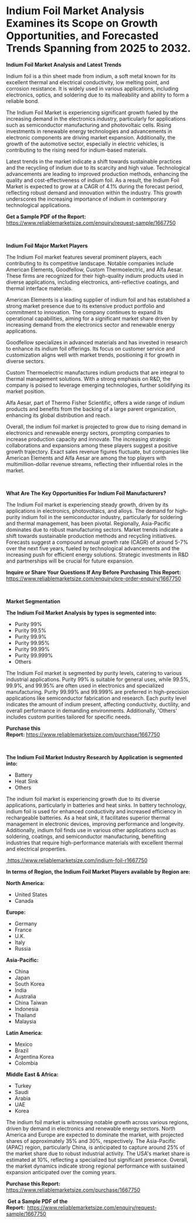 <p><h1>Indium Foil Market Analysis Examines its Scope on Growth Opportunities, and Forecasted Trends Spanning from 2025 to 2032.</h1></p><p><strong>Indium Foil Market Analysis and Latest Trends</strong></p>
<p><p>Indium foil is a thin sheet made from indium, a soft metal known for its excellent thermal and electrical conductivity, low melting point, and corrosion resistance. It is widely used in various applications, including electronics, optics, and soldering due to its malleability and ability to form a reliable bond.</p><p>The Indium Foil Market is experiencing significant growth fueled by the increasing demand in the electronics industry, particularly for applications such as semiconductor manufacturing and photovoltaic cells. Rising investments in renewable energy technologies and advancements in electronic components are driving market expansion. Additionally, the growth of the automotive sector, especially in electric vehicles, is contributing to the rising need for indium-based materials.</p><p>Latest trends in the market indicate a shift towards sustainable practices and the recycling of indium due to its scarcity and high value. Technological advancements are leading to improved production methods, enhancing the quality and cost-effectiveness of indium foil. As a result, the Indium Foil Market is expected to grow at a CAGR of 4.1% during the forecast period, reflecting robust demand and innovation within the industry. This growth underscores the increasing importance of indium in contemporary technological applications.</p></p>
<p><strong>Get a Sample PDF of the Report:&nbsp;</strong> <a href="https://www.reliablemarketsize.com/enquiry/request-sample/1667750?utm_campaign=3223&utm_medium=2&utm_source=Github&utm_content=ia&utm_term=18042025&utm_id=indium-foil">https://www.reliablemarketsize.com/enquiry/request-sample/1667750</a></p>
<p>&nbsp;</p>
<p><strong>Indium Foil Major Market Players</strong></p>
<p><p>The Indium Foil market features several prominent players, each contributing to its competitive landscape. Notable companies include American Elements, Goodfellow, Custom Thermoelectric, and Alfa Aesar. These firms are recognized for their high-quality indium products used in diverse applications, including electronics, anti-reflective coatings, and thermal interface materials.</p><p>American Elements is a leading supplier of indium foil and has established a strong market presence due to its extensive product portfolio and commitment to innovation. The company continues to expand its operational capabilities, aiming for a significant market share driven by increasing demand from the electronics sector and renewable energy applications.</p><p>Goodfellow specializes in advanced materials and has invested in research to enhance its indium foil offerings. Its focus on customer service and customization aligns well with market trends, positioning it for growth in diverse sectors.</p><p>Custom Thermoelectric manufactures indium products that are integral to thermal management solutions. With a strong emphasis on R&D, the company is poised to leverage emerging technologies, further solidifying its market position.</p><p>Alfa Aesar, part of Thermo Fisher Scientific, offers a wide range of indium products and benefits from the backing of a large parent organization, enhancing its global distribution and reach. </p><p>Overall, the indium foil market is projected to grow due to rising demand in electronics and renewable energy sectors, prompting companies to increase production capacity and innovate. The increasing strategic collaborations and expansions among these players suggest a positive growth trajectory. Exact sales revenue figures fluctuate, but companies like American Elements and Alfa Aesar are among the top players with multimillion-dollar revenue streams, reflecting their influential roles in the market.</p></p>
<p>&nbsp;</p>
<p><strong>What Are The Key Opportunities For Indium Foil Manufacturers?</strong></p>
<p><p>The Indium Foil market is experiencing steady growth, driven by its applications in electronics, photovoltaics, and alloys. The demand for high-purity indium foil in the semiconductor industry, particularly for soldering and thermal management, has been pivotal. Regionally, Asia-Pacific dominates due to robust manufacturing sectors. Market trends indicate a shift towards sustainable production methods and recycling initiatives. Forecasts suggest a compound annual growth rate (CAGR) of around 5-7% over the next five years, fueled by technological advancements and the increasing push for efficient energy solutions. Strategic investments in R&D and partnerships will be crucial for future expansion.</p></p>
<p><strong>Inquire or Share Your Questions If Any Before Purchasing This Report:</strong> <a href="https://www.reliablemarketsize.com/enquiry/pre-order-enquiry/1667750?utm_campaign=3223&utm_medium=2&utm_source=Github&utm_content=ia&utm_term=18042025&utm_id=indium-foil">https://www.reliablemarketsize.com/enquiry/pre-order-enquiry/1667750</a></p>
<p>&nbsp;</p>
<p><strong>Market Segmentation</strong></p>
<p><strong>The Indium Foil Market Analysis by types is segmented into:</strong></p>
<p><ul><li>Purity 99%</li><li>Purity 99.5%</li><li>Purity 99.9%</li><li>Purity 99.95%</li><li>Purity 99.99%</li><li>Purity 99.999%</li><li>Others</li></ul></p>
<p><p>The Indium Foil market is segmented by purity levels, catering to various industrial applications. Purity 99% is suitable for general uses, while 99.5%, 99.9%, and 99.95% are often used in electronics and specialized manufacturing. Purity 99.99% and 99.999% are preferred in high-precision applications like semiconductor fabrication and research. Each purity level indicates the amount of indium present, affecting conductivity, ductility, and overall performance in demanding environments. Additionally, 'Others' includes custom purities tailored for specific needs.</p></p>
<p><strong>Purchase this Report:&nbsp;</strong><a href="https://www.reliablemarketsize.com/purchase/1667750?utm_campaign=3223&utm_medium=2&utm_source=Github&utm_content=ia&utm_term=18042025&utm_id=indium-foil">https://www.reliablemarketsize.com/purchase/1667750</a></p>
<p>&nbsp;</p>
<p><strong>The Indium Foil Market Industry Research by Application is segmented into:</strong></p>
<p><ul><li>Battery</li><li>Heat Sink</li><li>Others</li></ul></p>
<p><p>The indium foil market is experiencing growth due to its diverse applications, particularly in batteries and heat sinks. In battery technology, indium foil is used for enhanced conductivity and increased efficiency in rechargeable batteries. As a heat sink, it facilitates superior thermal management in electronic devices, improving performance and longevity. Additionally, indium foil finds use in various other applications such as soldering, coatings, and semiconductor manufacturing, benefiting industries that require high-performance materials with excellent thermal and electrical properties.</p></p>
<p><a href="https://www.reliablemarketsize.com/indium-foil-r1667750?utm_campaign=3223&utm_medium=2&utm_source=Github&utm_content=ia&utm_term=18042025&utm_id=indium-foil">&nbsp;https://www.reliablemarketsize.com/indium-foil-r1667750</a></p>
<p><strong>In terms of Region, the Indium Foil Market Players available by Region are:</strong></p>
<p>
    <p> <strong> North America: </strong>
        <ul>
            <li>United States</li>
            <li>Canada</li>
        </ul>
        </p> 
    <p> <strong> Europe: </strong>
        <ul>
            <li>Germany</li>
            <li>France</li>
            <li>U.K.</li>
            <li>Italy</li>
            <li>Russia</li>
        </ul>
        </p> 
    <p> <strong> Asia-Pacific: </strong>
        <ul>
            <li>China</li>
            <li>Japan</li>
            <li>South Korea</li>
            <li>India</li>
            <li>Australia</li>
            <li>China Taiwan</li>
            <li>Indonesia</li>
            <li>Thailand</li>
            <li>Malaysia</li>
        </ul>
        </p> 
    <p> <strong> Latin America: </strong>
        <ul>
            <li>Mexico</li>
            <li>Brazil</li>
            <li>Argentina Korea</li>
            <li>Colombia</li>
        </ul>
        </p> 
    <p> <strong> Middle East & Africa: </strong>
        <ul>
            <li>Turkey</li>
            <li>Saudi</li>
            <li>Arabia</li>
            <li>UAE</li>
            <li>Korea</li>
        </ul>
    </p>
    </p>
<p><p>The indium foil market is witnessing notable growth across various regions, driven by demand in electronics and renewable energy sectors. North America and Europe are expected to dominate the market, with projected shares of approximately 35% and 30%, respectively. The Asia-Pacific (APAC) region, particularly China, is anticipated to capture around 25% of the market share due to robust industrial activity. The USA's market share is estimated at 10%, reflecting a specialized but significant presence. Overall, the market dynamics indicate strong regional performance with sustained expansion anticipated over the coming years.</p></p>
<p><strong>Purchase this Report: </strong><a href="https://www.reliablemarketsize.com/purchase/1667750?utm_campaign=3223&utm_medium=2&utm_source=Github&utm_content=ia&utm_term=18042025&utm_id=indium-foil">https://www.reliablemarketsize.com/purchase/1667750</a></p>
<p>&nbsp;<strong>Get a Sample PDF of the Report:&nbsp;&nbsp;</strong><a href="https://www.reliablemarketsize.com/enquiry/request-sample/1667750?utm_campaign=3223&utm_medium=2&utm_source=Github&utm_content=ia&utm_term=18042025&utm_id=indium-foil">https://www.reliablemarketsize.com/enquiry/request-sample/1667750</a></p>
<p><strong></strong></p>
<p><p></p><p></p><p></p></p>